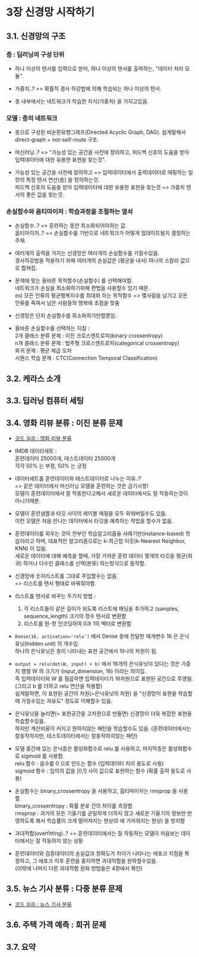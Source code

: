 # 3장 신경망 시작하기


## 3.1. 신경망의 구조

### 층 : 딥러닝의 구성 단위

- 하나 이상의 텐서를 입력으로 받아, 하나 이상의 텐서를 출력하는, "데이터 처리 모듈".

- 가중치..? => 확률적 경사 하강법에 의해 학습되는 하나 이상의 텐서.

- 층 내부에서는 네트워크가 학습한 지식(가중치) 을 가지고있음.


### 모델 : 층의 네트워크

- 층으로 구성된 비순환유향그래프(Directed Acyclic Graph, DAG).
  쉽게말해서 direct-graph + not-self-route 구조.

- 머신러닝..? => "가능성 있는 공간을 사전에 정의하고, 피드백 신호의 도움을 받아 입력데이터에 대한 유용한 표현을 찾는것".

- 가능성 있는 공간을 사전에 정의하고 => 입력데이터에서 출력데이터로 매핑하는 일련의 특정 텐서 연산(층) 을 정의하는것.  
  피드백 신호의 도움을 받아 입력데이터에 대한 유용한 표현을 찾는것 => 가중치 텐서의 좋은 값을 찾는것.  


### 손실함수와 옵티마이저 : 학습과정을 조절하는 열쇠

- 손실함수..? => 훈련하는 동안 최소화되어야하는 값.  
  옵티마이저..? => 손실함수를 기반으로 네트워크가 어떻게 업데이트될지 결정하는 주체.

- 여러개의 출력을 가지는 신경망은 여러개의 손실함수를 가질수있음.  
  경사하강법을 적용하기 위해 여러개의 손실값은 (평균을 내서) 하나의 스칼라 값으로 합쳐짐.

- 문제에 맞는 올바른 목적함수(손실함수) 를 선택해야함.  
  네트워크가 손실을 최소화하기위해 편법을 사용할수 있기 때문.  
  ex) 모든 인류의 평균행복지수를 최대화 하는 목적함수 => 몇사람을 남기고 모든 인류를 죽여서 남은 사람들의 행복에 초점을 맞춤

- 신경망은 단지 손실함수를 최소화하기만할뿐임.

- 올바른 손실함수를 선택하는 지침 :  
  2개 클래스 분류 문제 : 이진 크로스엔트로피(binary crossentropy)  
  n개 클래스 분류 문제 : 범주형 크로스엔트로피(categorical crossentropy)  
  회귀 문제 : 평균 제곱 오차  
  시퀀스 학습 문제 : CTC(Connection Temporal Classification)



## 3.2. 케라스 소개

## 3.3. 딥러닝 컴퓨터 세팅

## 3.4. 영화 리뷰 분류 : 이진 분류 문제

- [코드 실습 : 영화 리뷰 분류](./classifying-movie-reviews.ipynb)

- IMDB 데이터세트 :  
  훈련데이터 25000개, 테스트데이터 25000개  
  각각 50% 는 부정, 50% 는 긍정

- 데이터세트를 훈련데이터와 테스트데이터로 나누는 이유..?  
  => 같은 데이터에서 머신러닝 모델을 훈련하는 것은 금기사항!  
  모델이 훈련데이터에서 잘 작동한다고해서 새로운 데이터에서도 잘 작동하는것이 아니기때문.  

- 모델이 훈련샘플과 타깃 사이의 레이블 매핑을 모두 외워버릴수도 있음.  
  이런 모델은 처음 만나는 데이터에서 타깃을 예측하는 작업을 할수가 없음.

- 훈련데이터를 외우는 것이 전부인 학습알고리즘을 사례기반(instance-based) 학습이라고 하며, 대표적인 알고리즘으로는 k-최근접 이웃(k-Nearest Neighbor, KNN) 이 있음.  
  새로운 데이터에 대해 예측을 할때, 가장 가까운 훈련 데이터 몇개의 타깃을 평균(회귀) 하거나 다수인 클래스를 선택(분류) 하는방식으로 동작함.

- 신경망에 숫자리스트를 그대로 주입할수는 없음.  
  => 리스트를 텐서 형태로 바꿔줘야함.

- 리스트를 텐서로 바꾸는 두가지 방법 :  
  1) 각 리스트들이 같은 길이가 되도록 리스트에 패딩을 추가하고 (samples, sequence_length) 크기의 정수 텐서로 변환함  
  2) 리스트를 원-핫 인코딩하여 0과 1의 벡터로 변환함  

- `Dense(16, activation='relu')` 에서 Dense 층에 전달한 매개변수 16 은 은닉유닛(hidden unit) 의 개수임.  
  하나의 은닉유닛은 층이 나타내는 표현 공간에서 하나의 차원이 됨.
  
- `output = relu(dot(W, input) + b)` 에서 16개의 은닉유닛이 있다는 것은 가중치 행렬 W 의 크기가 (input_dimension, 16) 이라는 의미임.  
  즉 입력데이터와 W 를 점곱하면 입력데이터가 16차원으로 표현된 공간으로 투영됨. (그리고 b 를 더하고 relu 연산을 적용함)  
  쉽게말하면, 이 표현된 공간의 차원(=은닉유닛의 차원) 을 "신경망이 표현을 학습할때 가질수있는 자유도" 정도로 이해할수 있음.

- 은닉유닛을 늘리면(= 표현공간을 고차원으로 만들면) 신경망이 더욱 복잡한 표현을 학습할수있음.   
  하지만 계산비용이 커지고 원하지않는 패턴을 학습할수도 있음. (훈련데이터에서는 잘동작하지만, 테스트데이터에서는 잘동작하지않는 패턴)  

- 모델 중간에 있는 은닉층은 활성화함수로 relu 를 사용하고, 마지막층은 활성화함수로 sigmoid 를 사용함.  
  relu 함수 : 음수를 0 으로 만드는 함수 (입력데이터 처리 용도로 사용)  
  sigmoid 함수 : 임의의 값을 [0,1] 사이 값으로 표현하는 함수 (확률 출력 용도로 사용)  

- 손실함수는 binary_crossentropy 을 사용하고, 옵티마이저는 rmsprop 을 사용함.  
  binary_crossentropy : 확률 분포 간의 차이를 측정함  
  rmsprop : 과거의 모든 기울기를 균일하게 더하지 않고 새로운 기울기의 정보만 반영하도록 해서 학습률이 크게 떨어져지는 현상(0 에 가까워지는 현상) 을 방지함

- 과대적합(overfitting)..? => 훈련데이터에서는 잘 작동하는 모델이 처음보는 데이터에서는 잘 작동하지 않는 상황

- 훈련데이터와 검증데이터의 손실값과 정확도가 차이가 나타나는 에포크 지점을 특정하고, 그 에포크 이후 훈련을 중지하면 과대적합을 완화할수있음.  
  (이밖에 나머지 다른 과대적합 완화 방법들은 4장에서 확인)



## 3.5. 뉴스 기사 분류 : 다중 분류 문제

- [코드 실습 : 뉴스 기사 분류](./classifying-newswires.ipynb)



## 3.6. 주택 가격 예측 : 회귀 문제

## 3.7. 요약
